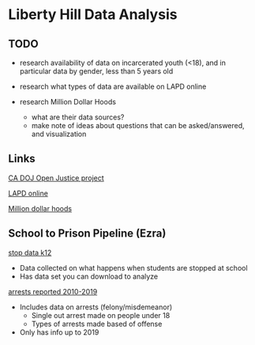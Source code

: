 # Liberty Hill Data Analysis

## TODO

- research availability of data on incarcerated youth (<18), and
  in particular data by gender, less than 5 years old

- research what types of data are available on LAPD online

- research Million Dollar Hoods
    - what are their data sources?
    - make note of ideas about questions that can be
      asked/answered, and visualization


## Links

[CA DOJ Open Justice project](https://openjustice.doj.ca.gov/)  

[LAPD online](https://www.lapdonline.org/)

[Million dollar hoods](http://milliondollarhoods.org)

## School to Prison Pipeline (Ezra)

[stop data k12](https://openjustice.doj.ca.gov/exploration/stop-data-k12)  

- Data collected on what happens when students are stopped at school
- Has data set you can download to analyze

[arrests reported 2010-2019](https://openjustice.doj.ca.gov/data-stories/2019/arrests-reported-2010-2019)  

- Includes data on arrests (felony/misdemeanor)
    - Single out arrest made on people under 18
    - Types of arrests made based of offense
- Only has info up to 2019



